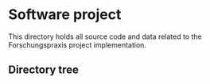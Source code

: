 # Software project
This directory holds all source code and data related to the Forschungspraxis project implementation.

## Directory tree